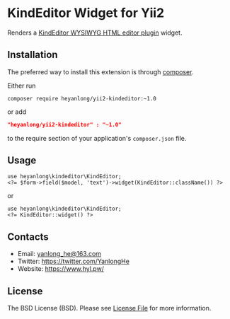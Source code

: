 KindEditor Widget for Yii2
========================

Renders a [KindEditor WYSIWYG HTML editor plugin](http://kindeditor.net/demo.php) widget.

Installation
------------
The preferred way to install this extension is through [composer](http://getcomposer.org/download/).

Either run

```
composer require heyanlong/yii2-kindeditor:~1.0
```
or add
```json
"heyanlong/yii2-kindeditor" : "~1.0"
```

to the require section of your application's `composer.json` file.

Usage
-----
```
use heyanlong\kindeditor\KindEditor;
<?= $form->field($model, 'text')->widget(KindEditor::className()) ?>
```
or
```
use heyanlong\kindeditor\KindEditor;
<?= KindEditor::widget() ?>
```

Contacts
--------
* Email: yanlong_he@163.com
* Twitter: https://twitter.com/YanlongHe
* Website: https://www.hyl.pw/

License
-------

The BSD License (BSD). Please see [License File](LICENSE.md) for more information.
